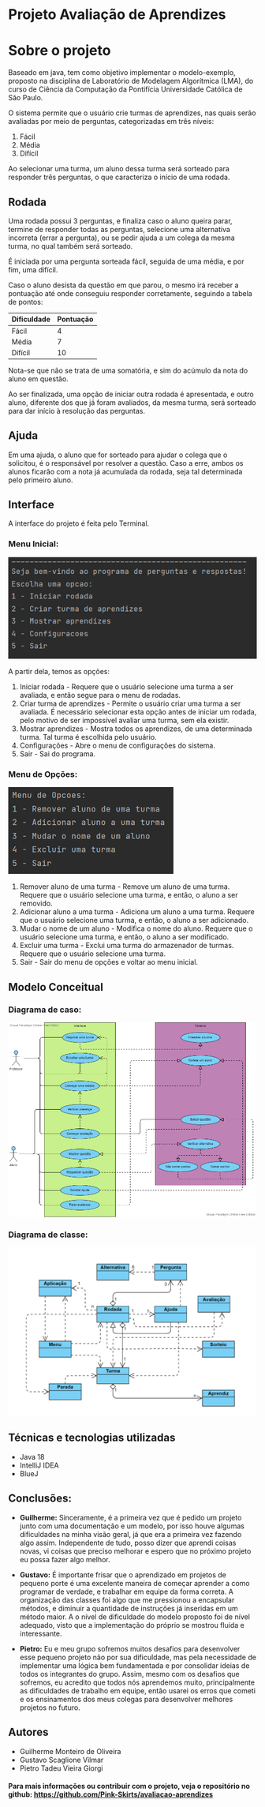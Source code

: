 # Projeto Avaliação de Aprendizes
# Sobre o projeto
Baseado em java, tem como objetivo implementar o modelo-exemplo, proposto na disciplina de Laboratório de Modelagem Algorítmica (LMA), do curso de Ciência da Computação da Pontifícia Universidade Católica de São Paulo.

O sistema permite que o usuário crie turmas de aprendizes, nas quais serão avaliadas por meio de perguntas, categorizadas em três níveis:
1. Fácil
2. Média
3. Difícil

Ao selecionar uma turma, um aluno dessa turma será sorteado para responder três perguntas, o que caracteriza o início de uma rodada.

## Rodada
Uma rodada possui 3 perguntas, e finaliza caso o aluno queira parar, termine de responder todas as perguntas, selecione uma alternativa incorreta (errar a pergunta), ou se pedir ajuda a um colega da mesma turma, no qual também será sorteado.

É iniciada por uma pergunta sorteada fácil, seguida de uma média, e por fim, uma difícil. 

Caso o aluno desista da questão em que parou, o mesmo irá receber a pontuação até onde conseguiu responder corretamente, seguindo a tabela de pontos:

 Dificuldade | Pontuação
 ----------- | ------
 Fácil       | 4
 Média       | 7
 Difícil     | 10

Nota-se que não se trata de uma somatória, e sim do acúmulo da nota do aluno em questão.

Ao ser finalizada, uma opção de iniciar outra rodada é apresentada, e outro aluno, diferente dos que já foram avaliados, da mesma turma, será sorteado para dar início 
à resolução das perguntas.

## Ajuda
Em uma ajuda, o aluno que for sorteado para ajudar o colega que o solicitou, é o responsável por resolver a questão. Caso a erre, ambos os alunos ficarão com a nota já acumulada da rodada, seja tal determinada pelo primeiro aluno.

## Interface
A interface do projeto é feita pelo Terminal. 

### Menu Inicial:

![Menu Inicial](https://raw.githubusercontent.com/Pink-Skirts/avaliacao-aprendizes/screenshots/menu-inicial.png)

A partir dela, temos as opções:
1. Iniciar rodada - Requere que o usuário selecione uma turma a ser avaliada, e então segue para o menu de rodadas.
2. Criar turma de aprendizes - Permite o usuário criar uma turma a ser avaliada. É necessário selecionar esta opção antes de iniciar um rodada, pelo motivo de ser impossível avaliar uma turma, sem ela existir.
3. Mostrar aprendizes - Mostra todos os aprendizes, de uma determinada turma. Tal turma é escolhida pelo usuário.
4. Configurações - Abre o menu de configurações do sistema.
5. Sair - Sai do programa.

### Menu de Opções:

![Menu opções](https://raw.githubusercontent.com/Pink-Skirts/avaliacao-aprendizes/screenshots/menu-edicao.png)

1. Remover aluno de uma turma - Remove um aluno de uma turma. Requere que o usuário selecione uma turma, e então, o aluno a ser removido.
2. Adicionar aluno a uma turma - Adiciona um aluno a uma turma. Requere que o usuário selecione uma turma, e então, o aluno a ser adicionado.
3. Mudar o nome de um aluno - Modifica o nome do aluno. Requere que o usuário selecione uma turma, e então, o aluno a ser modificado.
4. Excluir uma turma - Exclui uma turma do armazenador de turmas. Requere que o usuário selecione uma turma.
5. Sair - Sair do menu de opções e voltar ao menu inicial.

## Modelo Conceitual
### Diagrama de caso:
![Diagrama de caso](https://raw.githubusercontent.com/Pink-Skirts/avaliacao-aprendizes/screenshots/diagrama-de-caso.png)

### Diagrama de classe:
![Diagrama de classe](https://raw.githubusercontent.com/Pink-Skirts/avaliacao-aprendizes/screenshots/diagrama-de-classes.png)

## Técnicas e tecnologias utilizadas
* Java 18
* IntelliJ IDEA
* BlueJ

## Conclusões:
- **Guilherme:** Sinceramente, é a primeira vez que é pedido um projeto junto com uma documentação e um modelo, por isso houve algumas dificuldades na minha visão geral, já que era a primeira vez fazendo algo assim. Independente de tudo, posso dizer que aprendi coisas novas, vi coisas que preciso melhorar e espero que no próximo projeto eu possa fazer algo melhor.

- **Gustavo:** É importante frisar que o aprendizado em projetos de pequeno porte é uma excelente maneira de começar aprender a como programar de verdade, e trabalhar em equipe da forma correta. A organização das classes foi algo que me pressionou a encapsular métodos, e diminuir a quantidade de instruções já inseridas em um método maior. A o nível de dificuldade do modelo proposto foi de nível adequado, visto que a implementação do próprio se mostrou fluida e interessante. 

- **Pietro:** Eu e meu grupo sofremos muitos desafios para desenvolver esse pequeno projeto não por sua dificuldade, mas pela necessidade de implementar uma lógica bem fundamentada e por consolidar ideias de todos os integrantes do grupo. Assim, mesmo com os desafios que sofremos, eu acredito que todos nós aprendemos muito, principalmente as dificuldades de trabalho em equipe, então usarei os erros que cometi e os ensinamentos dos meus colegas para desenvolver melhores projetos no futuro.

## Autores
* Guilherme Monteiro de Oliveira
* Gustavo Scaglione Vilmar
* Pietro Tadeu Vieira Giorgi

#### Para mais informações ou contribuir com o projeto, veja o repositório no github: https://github.com/Pink-Skirts/avaliacao-aprendizes
